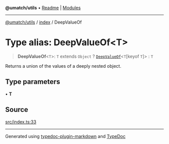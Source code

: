 **@umatch/utils** • [Readme](../../index.md) \| [Modules](../../modules.md)

***

[@umatch/utils](../../modules.md) / [index](../index.md) / DeepValueOf

# Type alias: DeepValueOf\<T\>

> **DeepValueOf**\<`T`\>: `T` extends `Object` ? [`DeepValueOf`](DeepValueOf.md)\<`T`\[keyof `T`\]\> : `T`

Returns a union of the values of a deeply nested object.

## Type parameters

• **T**

## Source

[src/index.ts:33](https://github.com/umatch-oficial/utils/blob/7d512db/src/index.ts#L33)

***

Generated using [typedoc-plugin-markdown](https://www.npmjs.com/package/typedoc-plugin-markdown) and [TypeDoc](https://typedoc.org/)
